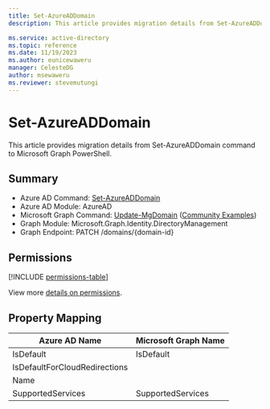 ```yaml
---
title: Set-AzureADDomain
description: This article provides migration details from Set-AzureADDomain command to Microsoft Graph PowerShell.

ms.service: active-directory
ms.topic: reference
ms.date: 11/19/2023
ms.author: eunicewaweru
manager: CelesteDG
author: msewaweru
ms.reviewer: stevemutungi
---
```


# Set-AzureADDomain

This article provides migration details from Set-AzureADDomain command to Microsoft Graph PowerShell.

## Summary

+ Azure AD Command: [Set-AzureADDomain](/powershell/module/azuread/set-azureaddomain)
+ Azure AD Module: AzureAD
+ Microsoft Graph Command: [Update-MgDomain](/powershell/module/microsoft.graph.identity.directorymanagement/update-mgdomain) ([Community Examples](https://github.com/orgs/msgraph/discussions?discussions_q=Update-MgDomain))
+ Graph Module: Microsoft.Graph.Identity.DirectoryManagement
+ Graph Endpoint:  PATCH /domains/{domain-id}

## Permissions

[!INCLUDE [permissions-table](~/graphref/api-reference/v1.0/includes/permissions/domain-update-permissions.md)]

View more [details on permissions](/graph/api/domain-update#permissions).

## Property Mapping

|Azure AD Name|Microsoft Graph Name|
|---|---|
|IsDefault|IsDefault|
|IsDefaultForCloudRedirections||
|Name||
|SupportedServices|SupportedServices|